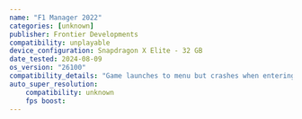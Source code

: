 ```yaml
---
name: "F1 Manager 2022"
categories: [unknown]
publisher: Frontier Developments
compatibility: unplayable
device_configuration: Snapdragon X Elite - 32 GB
date_tested: 2024-08-09
os_version: "26100"
compatibility_details: "Game launches to menu but crashes when entering a race"
auto_super_resolution:
    compatibility: unknown
    fps boost: 
---
```

